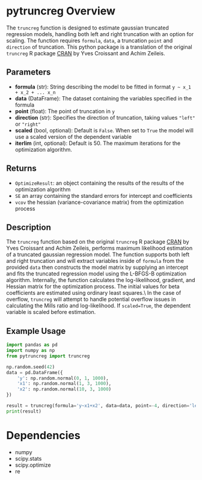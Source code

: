 # pytruncreg Overview
The `truncreg` function is designed to estimate gaussian truncated regression models, handling both left and right truncation with an option for scaling. The function requires `formula`, `data`, a truncation `point` and `direction` of truncation. This python package is a translation of the original `truncreg` R package [CRAN](https://cran.r-project.org/web/packages/truncreg/index.html) by Yves Croissant and Achim Zeileis.

## Parameters
- **formula** (str): String describing the model to be fitted in format `y ~ x_1 + x_2 + ... x_n`
- **data** (DataFrame): The dataset containing the variables specified in the formula
- **point** (float): The point of truncation in `y`
- **direction** (str): Specifies the direction of truncation, taking values `"left"` or `"right"`
- **scaled** (bool, optional): Default is `False`. When set to `True` the model will use a scaled version of the dependent variable
- **iterlim** (int, optional): Default is 50. The maximum iterations for the optimization algorithm.

## Returns
- `OptimizeResult`: an object containing the results of the results of the optimization algorithm
- `SE` an array containing the standard errors for intercept and coefficients
- `vcov` the hessian (variance-covariance matrix) from the optimization process

## Description
The `truncreg` function based on the original `truncreg` R package [CRAN](https://cran.r-project.org/web/packages/truncreg/index.html) by Yves Croissant and Achim Zeileis, performs maximum likelihood estimation of a truncated gaussian regression model. The function supports both left and right truncation and will extract variables inside of `formula` from the provided `data` then constructs the model matrix by supplying an intercept and fits the truncated regression model using the L-BFGS-B optimization algorithm. Internally, the function calculates the log-likelihood, gradient, and Hessian matrix for the optimization process. The initial values for beta coefficients are estimated using ordinary least squares.\\
In the case of overflow, `truncreg` will attempt to handle potential overflow issues in calculating the Mills ratio and log-likelihood. If `scaled=True`, the dependent variable is scaled before estimation.

## Example Usage
```python
import pandas as pd
import numpy as np
from pytruncreg import truncreg

np.random.seed(42)
data = pd.DataFrame({
    'y': np.random.normal(0, 1, 1000),
    'x1': np.random.normal(1, 3, 1000),
    'x2': np.random.normal(10, 3, 1000)
})

result = truncreg(formula='y~x1+x2', data=data, point=-4, direction='left')
print(result)
```

# Dependencies
- numpy
- scipy.stats
- scipy.optimize
- re
